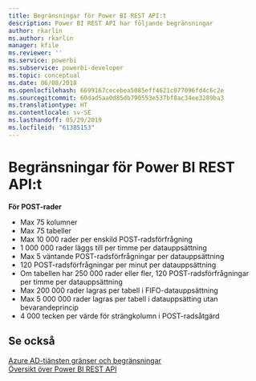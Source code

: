 ```yaml
---
title: Begränsningar för Power BI REST API:t
description: Power BI REST API har följande begränsningar
author: rkarlin
ms.author: rkarlin
manager: kfile
ms.reviewer: ''
ms.service: powerbi
ms.subservice: powerbi-developer
ms.topic: conceptual
ms.date: 06/08/2018
ms.openlocfilehash: 6699167cecebea5085eff4621c077096fd4c6c2e
ms.sourcegitcommit: 60dad5aa0d85db790553e537bf8ac34ee3289ba3
ms.translationtype: HT
ms.contentlocale: sv-SE
ms.lasthandoff: 05/29/2019
ms.locfileid: "61385153"
---
```

# <a name="power-bi-rest-api-limitations"></a>Begränsningar för Power BI REST API:t  
  
**För POST-rader**
  
* Max 75 kolumner
* Max 75 tabeller
* Max 10 000 rader per enskild POST-radsförfrågning  
* 1 000 000 rader läggs till per timme per datauppsättning  
* Max 5 väntande POST-radsförfrågningar per datauppsättning  
* 120 POST-radsförfrågningar per minut per datauppsättning
* Om tabellen har 250 000 rader eller fler, 120 POST-radsförfrågningar per timme per datauppsättning
* Max 200 000 rader lagras per tabell i FIFO-datauppsättning
* Max 5 000 000 rader lagras per tabell i datauppsätting utan bevarandeprincip  
* 4 000 tecken per värde för strängkolumn i POST-radsåtgärd
  
## <a name="see-also"></a>Se också

[Azure AD-tjänsten gränser och begränsningar](https://docs.microsoft.com/azure/active-directory/active-directory-service-limits-restrictions)   
[Översikt över Power BI REST API](https://docs.microsoft.com/rest/api/power-bi/)